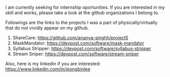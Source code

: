 I am currently seeking for internship oportunities. If you are interested in my skill and works, please take a look at the github organizations I belong to.

Followings are the links to the projects I was a part of physically/virtually that do not vividly appear on my github.
1. ShareCare: https://github.com/ananya-singhh/project5
2. MaskMandator: https://devpost.com/software/mask-mandator
3. Syllabus Stripper: https://devpost.com/software/syllabus-stripper
4. Stream Sniper: https://devpost.com/software/stream-sniper

Also, here is my linkedin if you are interested: https://www.linkedin.com/in/jeongbinlee
<!---
JeongB-L/JeongB-L is a ✨ special ✨ repository because its `README.md` (this file) appears on your GitHub profile.
You can click the Preview link to take a look at your changes.
--->
